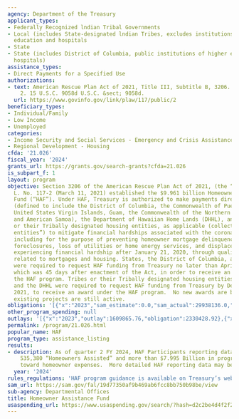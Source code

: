 ```yaml
---
agency: Department of the Treasury
applicant_types:
- Federally Recognized lndian Tribal Governments
- Local (includes State-designated lndian Tribes, excludes institutions of higher
  education and hospitals
- State
- State (includes District of Columbia, public institutions of higher education and
  hospitals)
assistance_types:
- Direct Payments for a Specified Use
authorizations:
- text: American Rescue Plan Act of 2021, Title III, Subtitle B, 3206. Pub. L. 117,
    2. 15 U.S.C. 9058d U.S.C. &sect; 9058d.
  url: https://www.govinfo.gov/link/plaw/117/public/2
beneficiary_types:
- Individual/Family
- Low Income
- Unemployed
categories:
- Income Security and Social Services - Emergency and Crisis Assistance
- Regional Development - Housing
cfda: '21.026'
fiscal_year: '2024'
grants_url: https://grants.gov/search-grants?cfda=21.026
is_subpart_f: 1
layout: program
objective: Section 3206 of the American Rescue Plan Act of 2021, (the “Act”), Pub.
  L. No. 117-2 (March 11, 2021) established the $9.961 billion Homeowner Assistance
  Fund (“HAF”). Under HAF, Treasury is authorized to make payments directly to States
  (defined to include the District of Columbia, the Commonwealth of Puerto Rico, the
  United States Virgin Islands, Guam, the Commonwealth of the Northern Mariana Islands,
  and American Samoa), the Department of Hawaiian Home Lands (DHHL), and Indian Tribes
  or their Tribally designated housing entities, as applicable (collectively the “eligible
  entities”) to mitigate financial hardships associated with the coronavirus pandemic,
  including for the purpose of preventing homeowner mortgage delinquencies, defaults,
  foreclosures, loss of utilities or home energy services, and displacements of homeowners
  experiencing financial hardship after January 21, 2020, through qualified expenses
  related to mortgages and housing. States, the District of Columbia, and U.S. Territories
  were required to request HAF funding from Treasury no later than April 25, 2021,
  which was 45 days after enactment of the Act, in order to receive an award under
  the HAF program. Tribes or their Tribally designated housing entities, as applicable,
  and the DHHL were required to request HAF funding from Treasury by December 15,
  2021, to receive an award under the HAF program.  No new awards are being made but
  existing projects are still active.
obligations: '[{"x":"2023","sam_estimate":0.0,"sam_actual":29938136.0,"usa_spending_actual":532115.94},{"x":"2024","sam_estimate":0.0,"sam_actual":493530.0,"usa_spending_actual":-563889.66},{"x":"2025","sam_estimate":0.0,"sam_actual":0.0,"usa_spending_actual":18433.0}]'
other_program_spending: null
outlays: '[{"x":"2023","outlay":1609865.76,"obligation":2330428.92},{"x":"2024","outlay":0.0,"obligation":0.0},{"x":"2025","outlay":0.0,"obligation":0.0}]'
permalink: /program/21.026.html
popular_name: HAF
program_type: assistance_listing
results:
- description: As of quarter 2 FY 2024, HAF Participants reporting data indicated
    535,380 “Homeowners Assisted” and more than $7.995 Billion in program expenditures
    toward homeowner expenses.  More detailed HAF reporting data may be found at https://home.treasury.gov/policy-issues/coronavirus/assistance-for-state-local-and-tribal-governments/homeowner-assistance-fund/reporting
  year: '2024'
rules_regulations: 'HAF program guidance is available on Treasury’s website: https://home.treasury.gov/policy-issues/coronavirus/assistance-for-state-local-and-tribal-governments/homeowner-assistance-fund/guidance.'
sam_url: https://sam.gov/fal/19d77350af9b469ab6fcc8bb750b98be/view
sub-agency: Departmental Offices
title: Homeowner Assistance Fund
usaspending_url: https://www.usaspending.gov/search/?hash=d2c2be4d4f2f2f16b7ba9f43e792f215
---
```

